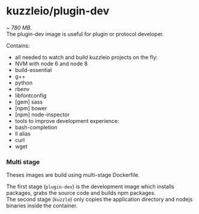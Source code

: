 # kuzzleio/plugin-dev

*~ 780 MB.*  
The plugin-dev image is useful for plugin or protocol developer.

Contains:
 * all needed to watch and build kuzzleio projects on the fly:
 * NVM with node 6 and node 8
  * build-essential
  * g++
  * python
  * rbenv
  * libfontconfig
  * [gem] sass
  * [npm] bower
  * [npm] node-inspector
 * tools to improve development experience:
  * bash-completion
  * ll alias
  * curl
  * wget

### Multi stage

Theses images are build using multi-stage Dockerfile.

The first stage (`plugin-dev`) is the development image which installs packages, grabs the source code and builds npm packages.  
The second stage (`kuzzle`) only copies the application directory and nodejs binaries inside the container.  
